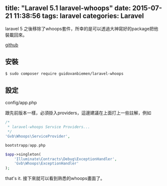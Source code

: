 title: "Laravel 5.1 laravel-whoops"
date: 2015-07-21 11:38:56
tags: laravel
categories: Laravel
---
laravel 5 之後移除了whoops套件，所幸的是可以透過大神寫好的package把他裝載回來。

<!-- more -->

[github](https://github.com/guidovanbiemen/laravel-whoops)

## 安裝
``` bash
$ sudo composer require guidovanbiemen/laravel-whoops
```

## 設定

config/app.php

跟先前版本一樣，必須掛入providers，這邊建議在上面打上一些註解，例如

``` php
/*
 * laravel-whoops Service Providers...
 */
'Gvb\Whoops\ServiceProvider',

bootstrapp/app.php

$app->singleton(
    'Illuminate\Contracts\Debug\ExceptionHandler',
    'Gvb\Whoops\ExceptionHandler'
);
```

that's it.
接下來就可以看到熟悉的whoops畫面了。
